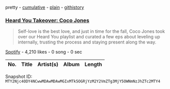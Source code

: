 pretty - [cumulative](/playlists/cumulative/37i9dQZF1DWVu3lAQuOIjU.md) - [plain](/playlists/plain/37i9dQZF1DWVu3lAQuOIjU) - [githistory](https://github.githistory.xyz/mackorone/spotify-playlist-archive/blob/main/playlists/plain/37i9dQZF1DWVu3lAQuOIjU)

### [Heard You Takeover: Coco Jones](https://open.spotify.com/playlist/37i9dQZF1DWVu3lAQuOIjU)

> Self\-love is the best love, and just in time for the fall, Coco Jones took over our Heard You playlist and curated a few eps about leveling up internally, trusting the process and staying present along the way.

[Spotify](https://open.spotify.com/user/spotify) - 4,210 likes - 0 song - 0 sec

| No. | Title | Artist(s) | Album | Length |
|---|---|---|---|---|

Snapshot ID: `MTY2Njc4ODY4NCwwMDAwMDAwMGIxMTk5OGRjYzM2Y2VmZTg3MjY5OWNmNzJhZTc2MTY4`
